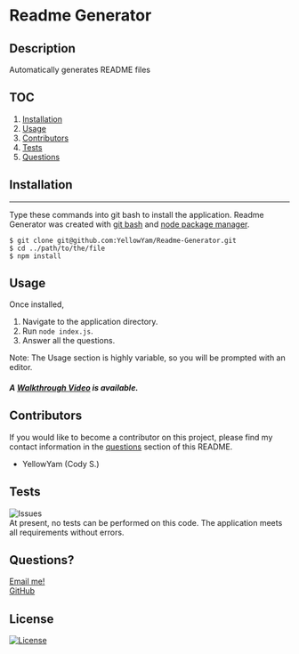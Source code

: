 # Readme Generator
  
## Description
  Automatically generates README files

## TOC
  1. [Installation](#installation)   
  2. [Usage](#usage)                 
  3. [Contributors](#contributors)
  4. [Tests](#tests)
  5. [Questions](#questions)

## Installation
  ***
  Type these commands into git bash to install the application. Readme Generator was created with
  [git bash](https://git-scm.com/) and [node package manager](https://nodejs.org/en/).

  ```
  $ git clone git@github.com:YellowYam/Readme-Generator.git
  $ cd ../path/to/the/file
  $ npm install
  ``` 

## Usage
Once installed,

1. Navigate to the application directory.
2. Run <code>node index.js</code>.
3. Answer all the questions.

Note: The Usage section is highly variable, so you will be prompted with an editor.

##### A [Walkthrough Video](WalkthroughVideo.webm) is available.


## Contributors
  If you would like to become a contributor on this project, please find my contact information in the [questions](#questions)
  section of this README.

  * YellowYam (Cody S.)

## Tests
  ![Issues](https://img.shields.io/github/issues/YellowYam/Readme-Generator?style=plastic)<br>
  At present, no tests can be performed on this code. The application meets all requirements without errors.

 ## Questions?
  <a href = "mailto:undefined"> Email me! </a> <br>
  <a href = "https://www.github.com/YellowYam"> GitHub </a>

 ## License 

  [![License](https://img.shields.io/badge/License-MIT-yellow.svg)](https://opensource.org/licenses/MIT)

